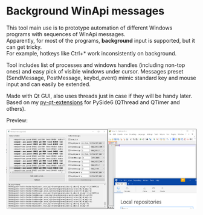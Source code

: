 # Background WinApi messages
This tool main use is to prototype automation of different Windows programs with sequences of WinApi messages.  
Apparently, for most of the programs, **background** input is supported, but it can get tricky.  
For example, hotkeys like Ctrl+\* work inconsistently on background.

Tool includes list of processes and windows handles (including non-top ones) and easy pick of visible windows under cursor. 
Messages preset (SendMessage, PostMessage, keybd_event) mimic standard key and mouse input and can easily be extended. 

Made with Qt GUI, also uses threads just in case if they will be handy later. Based on my [py-qt-extensions](https://github.com/halt9k/py-qt-extensions) for PySide6 (QThread and QTimer and others).

Preview:

<div>
<p float="left"; vertical-align="top">
  <img src="docs/preview.png" align="center"/>
</p>
</div>
